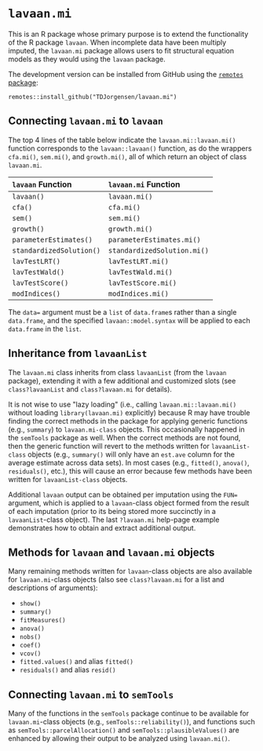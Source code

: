 # `lavaan.mi`

This is an R package whose primary purpose is to extend the functionality of the R package `lavaan`. When incomplete data have been multiply imputed, the `lavaan.mi` package allows users to fit structural equation models as they would using the `lavaan` package. 

The development version can be installed from GitHub using the [`remotes` package](https://cran.r-project.org/package=remotes):

```
remotes::install_github("TDJorgensen/lavaan.mi")
```


## Connecting `lavaan.mi` to `lavaan`

The top 4 lines of the table below indicate the `lavaan.mi::lavaan.mi()` function corresponds to the `lavaan::lavaan()` function, as do the wrappers `cfa.mi()`, `sem.mi()`, and `growth.mi()`, all of which return an object of class `lavaan.mi`.


|   `lavaan` Function      |   `lavaan.mi`    Function   |
|:-------------------------|:----------------------------|
|      `lavaan()`          |       `lavaan.mi()`         |
|        `cfa()`           |         `cfa.mi()`          |
|        `sem()`           |         `sem.mi()`          |
|      `growth()`          |       `growth.mi()`         |
|  `parameterEstimates()`  |  `parameterEstimates.mi()`  |
| `standardizedSolution()` | `standardizedSolution.mi()` |
|     `lavTestLRT()`       |      `lavTestLRT.mi()`      |
|     `lavTestWald()`      |      `lavTestWald.mi()`     |
|     `lavTestScore()`     |      `lavTestScore.mi()`    |
|     `modIndices()`       |      `modIndices.mi()`      |

The `data=` argument must be a `list` of `data.frame`s rather than a single `data.frame`, and the specified `lavaan::model.syntax` will be applied to each `data.frame` in the `list`.


## Inheritance from `lavaanList`

The `lavaan.mi` class inherits from class `lavaanList` (from the `lavaan` package), extending it with a few additional and customized slots (see `class?lavaanList` and `class?lavaan.mi` for details).

It is not wise to use "lazy loading" (i.e., calling `lavaan.mi::lavaan.mi()` without loading `library(lavaan.mi)` explicitly) because R may have trouble finding the correct methods in the package for applying generic functions (e.g., `summary`) to `lavaan.mi-class` objects.  This occasionally happened in the `semTools` package as well. When the correct methods are not found, then the generic function will revert to the methods written for `lavaanList-class` objects (e.g., `summary()` will only have an `est.ave` column for the average estimate across data sets).  In most cases (e.g., `fitted()`, `anova()`, `residuals()`, etc.), this will cause an error because few methods have been written for `lavaanList-class` objects.

Additional `lavaan` output can be obtained per imputation using the `FUN=` argument, which is applied to a `lavaan`-class object formed from the result of each imputation (prior to its being stored more succinctly in a `lavaanList`-class object).  The last `?lavaan.mi` help-page example demonstrates how to obtain and extract additional output.


## Methods for `lavaan` and `lavaan.mi` objects

Many remaining methods written for `lavaan`-class objects are also available for `lavaan.mi`-class objects (also see `class?lavaan.mi` for a list and descriptions of arguments):

- `show()`
- `summary()`
- `fitMeasures()`
- `anova()`
- `nobs()`
- `coef()`
- `vcov()`
- `fitted.values()` and alias `fitted()`
- `residuals()` and alias `resid()`


## Connecting `lavaan.mi` to `semTools`

Many of the functions in the `semTools` package continue to be available for `lavaan.mi`-class objects (e.g., `semTools::reliability()`), and functions such as `semTools::parcelAllocation()` and `semTools::plausibleValues()` are enhanced by allowing their output to be analyzed using `lavaan.mi()`.


